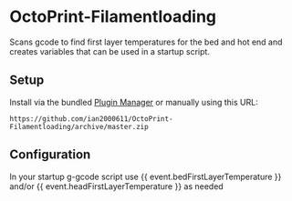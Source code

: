 # OctoPrint-Filamentloading

Scans gcode to find first layer temperatures for the bed and hot end and creates variables that can be used in a startup script.

## Setup

Install via the bundled [Plugin Manager](https://github.com/foosel/OctoPrint/wiki/Plugin:-Plugin-Manager)
or manually using this URL:

    https://github.com/ian2000611/OctoPrint-Filamentloading/archive/master.zip


## Configuration

In your startup g-gcode script use {{ event.bedFirstLayerTemperature }} and/or {{ event.headFirstLayerTemperature }} as needed
